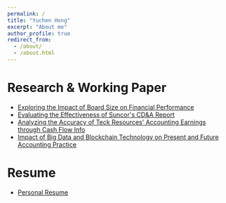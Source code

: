```yaml
---
permalink: /
title: "Yuchen Hong"
excerpt: "About me"
author_profile: true
redirect_from: 
  - /about/
  - /about.html
---
```

<!--  Hanyu Chen is an incoming Master of student at The Hong Kong University of Science and Technology (HKUST). She has interests in Computer Science and Telecommunications. After her undergraduate degree, she has act as software development engineer in SAIC Volkswagen Automobile Co., Ltd for one year. Responsible for the digital transformation of the company (mainly internal Employee users, mainly Business projects) and the transfer of some processes from traditional offline to online. -->
<!-- 主页展示内容，直接添加 -->

Research & Working Paper
======
* [Exploring the Impact of Board Size on Financial Performance](https://briannhyc.github.io/cv/files/E_ImpactOfBS.pdf)
* [Evaluating the Effectiveness of Suncor's CD&A Report](https://briannhyc.github.io/cv/files/E_EffecOfS.pdf)
* [Analyzing the Accuracy of Teck Resources' Accounting Earnings through Cash Flow Info](https://briannhyc.github.io/cv/files/A_CashFlowInfo.pdf)
* [Impact of Big Data and Blockchain Technology on Present and Future Accounting Practice](https://briannhyc.github.io/cv/files/ImpactOfBDB.pdf)




Resume
======
* [Personal Resume](https://briannhyc.github.io/cv/files/Yuchen_Hong_Resume.pdf)






